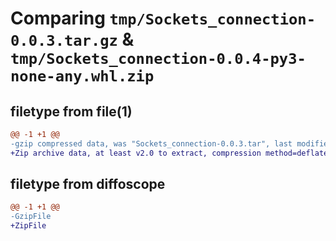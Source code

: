 # Comparing `tmp/Sockets_connection-0.0.3.tar.gz` & `tmp/Sockets_connection-0.0.4-py3-none-any.whl.zip`

## filetype from file(1)

```diff
@@ -1 +1 @@
-gzip compressed data, was "Sockets_connection-0.0.3.tar", last modified: Mon Jul 17 13:18:30 2023, max compression
+Zip archive data, at least v2.0 to extract, compression method=deflate
```

## filetype from diffoscope

```diff
@@ -1 +1 @@
-GzipFile
+ZipFile
```

